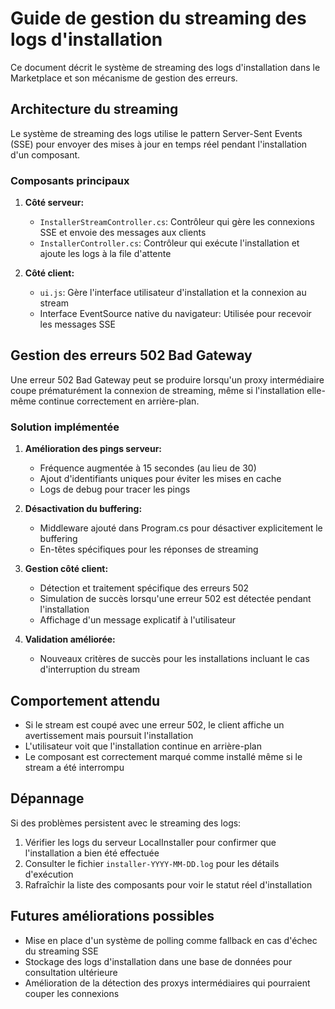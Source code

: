 # Guide de gestion du streaming des logs d'installation

Ce document décrit le système de streaming des logs d'installation dans le Marketplace et son mécanisme de gestion des erreurs.

## Architecture du streaming

Le système de streaming des logs utilise le pattern Server-Sent Events (SSE) pour envoyer des mises à jour en temps réel pendant l'installation d'un composant.

### Composants principaux

1. **Côté serveur:**
   - `InstallerStreamController.cs`: Contrôleur qui gère les connexions SSE et envoie des messages aux clients
   - `InstallerController.cs`: Contrôleur qui exécute l'installation et ajoute les logs à la file d'attente

2. **Côté client:**
   - `ui.js`: Gère l'interface utilisateur d'installation et la connexion au stream
   - Interface EventSource native du navigateur: Utilisée pour recevoir les messages SSE

## Gestion des erreurs 502 Bad Gateway

Une erreur 502 Bad Gateway peut se produire lorsqu'un proxy intermédiaire coupe prématurément la connexion de streaming, même si l'installation elle-même continue correctement en arrière-plan.

### Solution implémentée

1. **Amélioration des pings serveur:**
   - Fréquence augmentée à 15 secondes (au lieu de 30)
   - Ajout d'identifiants uniques pour éviter les mises en cache
   - Logs de debug pour tracer les pings

2. **Désactivation du buffering:**
   - Middleware ajouté dans Program.cs pour désactiver explicitement le buffering
   - En-têtes spécifiques pour les réponses de streaming

3. **Gestion côté client:**
   - Détection et traitement spécifique des erreurs 502
   - Simulation de succès lorsqu'une erreur 502 est détectée pendant l'installation
   - Affichage d'un message explicatif à l'utilisateur

4. **Validation améliorée:**
   - Nouveaux critères de succès pour les installations incluant le cas d'interruption du stream

## Comportement attendu

- Si le stream est coupé avec une erreur 502, le client affiche un avertissement mais poursuit l'installation
- L'utilisateur voit que l'installation continue en arrière-plan
- Le composant est correctement marqué comme installé même si le stream a été interrompu

## Dépannage

Si des problèmes persistent avec le streaming des logs:

1. Vérifier les logs du serveur LocalInstaller pour confirmer que l'installation a bien été effectuée
2. Consulter le fichier `installer-YYYY-MM-DD.log` pour les détails d'exécution
3. Rafraîchir la liste des composants pour voir le statut réel d'installation

## Futures améliorations possibles

- Mise en place d'un système de polling comme fallback en cas d'échec du streaming SSE
- Stockage des logs d'installation dans une base de données pour consultation ultérieure
- Amélioration de la détection des proxys intermédiaires qui pourraient couper les connexions